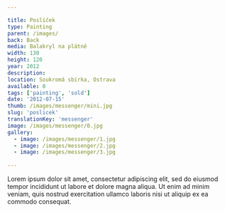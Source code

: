 ```yaml
---

title: Poslíček
type: Painting
parent: /images/
back: Back
media: Balakryl na plátně
width: 130
height: 120
year: 2012
description: 
location: Soukromá sbírka, Ostrava
available: 0
tags: ['painting', 'sold']
date: '2012-07-15'
thumb: /images/messenger/mini.jpg
slug: 'poslicek'
translationKey: 'messenger'
image: /images/messenger/0.jpg
gallery:
  - image: /images/messenger/1.jpg
  - image: /images/messenger/2.jpg
  - image: /images/messenger/3.jpg
  
---
```

Lorem ipsum dolor sit amet, consectetur adipiscing elit, sed do eiusmod tempor incididunt ut labore et dolore magna aliqua. Ut enim ad minim veniam, quis nostrud exercitation ullamco laboris nisi ut aliquip ex ea commodo consequat.


